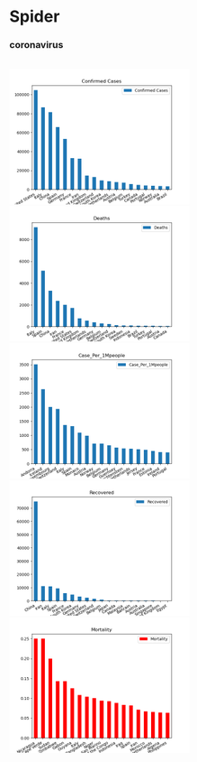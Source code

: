 # Spider

### coronavirus
<br/>
<img src="images/coronavius10.png" width="320" height="240">
<img src="images/coronavius11.png" width="320" height="240">
<img src="images/coronavius12.png" width="320" height="240">
<img src="images/coronavius13.png" width="320" height="240">
<img src="images/coronavius14.png" width="320" height="240">
